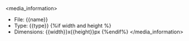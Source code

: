 <media_information>
- File: {{name}}
- Type: {{type}}
{%if width and height %}
- Dimensions: {{width}}x{{height}}px
{%endif%}
</media_information>

